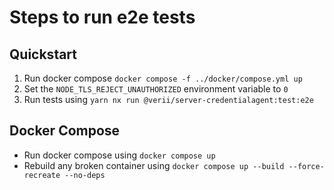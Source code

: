 # Steps to run e2e tests

## Quickstart

1. Run docker compose `docker compose -f ../docker/compose.yml up`
1. Set the `NODE_TLS_REJECT_UNAUTHORIZED` environment variable to `0`
1. Run tests using `yarn nx run @verii/server-credentialagent:test:e2e`

## Docker Compose

- Run docker compose using `docker compose up`
- Rebuild any broken container using `docker compose up --build --force-recreate --no-deps`
